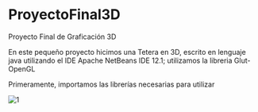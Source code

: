 # ProyectoFinal3D
Proyecto Final de Graficación 3D

En este pequeño proyecto hicimos una Tetera en 3D, escrito en lenguaje java utilizando el IDE Apache NetBeans IDE 12.1; utilizamos la libreria Glut-OpenGL 

Primeramente, importamos las librerías necesarias para utilizar


![1](https://user-images.githubusercontent.com/71291276/97607955-50408200-19d7-11eb-8fd0-0a55a8f9d4ec.jpg)
